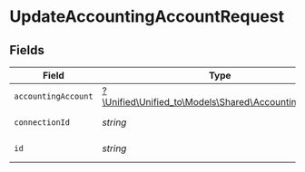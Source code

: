 # UpdateAccountingAccountRequest


## Fields

| Field                                                                                            | Type                                                                                             | Required                                                                                         | Description                                                                                      |
| ------------------------------------------------------------------------------------------------ | ------------------------------------------------------------------------------------------------ | ------------------------------------------------------------------------------------------------ | ------------------------------------------------------------------------------------------------ |
| `accountingAccount`                                                                              | [?\Unified\Unified_to\Models\Shared\AccountingAccount](../../Models/Shared/AccountingAccount.md) | :heavy_minus_sign:                                                                               | Chart of accounts                                                                                |
| `connectionId`                                                                                   | *string*                                                                                         | :heavy_check_mark:                                                                               | ID of the connection                                                                             |
| `id`                                                                                             | *string*                                                                                         | :heavy_check_mark:                                                                               | ID of the Account                                                                                |